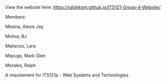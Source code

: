 View the website here: https://ralphkgm.github.io/ITS121-Group-4-Website/

Members:

Mesina, Alexis Joy

Molina, BJ

Matienzo, Lara

Mayuga, Mark Glen

Morales, Ralph



A requirement for ITS121p - Web Systems and Technologies
